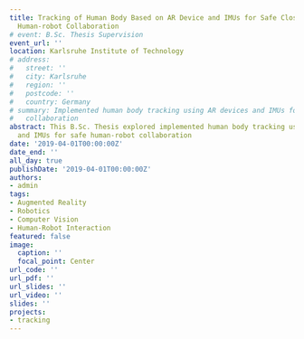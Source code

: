 ```yaml
---
title: Tracking of Human Body Based on AR Device and IMUs for Safe Close-proximity
  Human-robot Collaboration
# event: B.Sc. Thesis Supervision
event_url: ''
location: Karlsruhe Institute of Technology
# address:
#   street: ''
#   city: Karlsruhe
#   region: ''
#   postcode: ''
#   country: Germany
# summary: Implemented human body tracking using AR devices and IMUs for safe human-robot
#   collaboration
abstract: This B.Sc. Thesis explored implemented human body tracking using AR devices
  and IMUs for safe human-robot collaboration
date: '2019-04-01T00:00:00Z'
date_end: ''
all_day: true
publishDate: '2019-04-01T00:00:00Z'
authors:
- admin
tags:
- Augmented Reality
- Robotics
- Computer Vision
- Human-Robot Interaction
featured: false
image:
  caption: ''
  focal_point: Center
url_code: ''
url_pdf: ''
url_slides: ''
url_video: ''
slides: ''
projects:
- tracking
---
```


